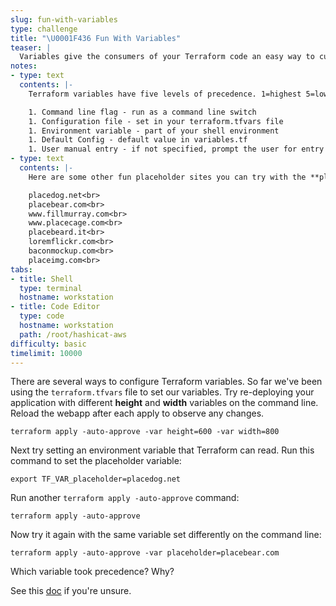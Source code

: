 ```yaml
---
slug: fun-with-variables
type: challenge
title: "\U0001F436 Fun With Variables"
teaser: |
  Variables give the consumers of your Terraform code an easy way to customize their infrastructure.
notes:
- type: text
  contents: |-
    Terraform variables have five levels of precedence. 1=highest 5=lowest:

    1. Command line flag - run as a command line switch
    1. Configuration file - set in your terraform.tfvars file
    1. Environment variable - part of your shell environment
    1. Default Config - default value in variables.tf
    1. User manual entry - if not specified, prompt the user for entry
- type: text
  contents: |-
    Here are some other fun placeholder sites you can try with the **placeholder** variable:

    placedog.net<br>
    placebear.com<br>
    www.fillmurray.com<br>
    www.placecage.com<br>
    placebeard.it<br>
    loremflickr.com<br>
    baconmockup.com<br>
    placeimg.com<br>
tabs:
- title: Shell
  type: terminal
  hostname: workstation
- title: Code Editor
  type: code
  hostname: workstation
  path: /root/hashicat-aws
difficulty: basic
timelimit: 10000
---
```

There are several ways to configure Terraform variables. So far we've been using the `terraform.tfvars` file to set our variables. Try re-deploying your application with different **height** and **width** variables on the command line. Reload the webapp after each apply to observe any changes.

```
terraform apply -auto-approve -var height=600 -var width=800
```

Next try setting an environment variable that Terraform can read. Run this command to set the placeholder variable:

```
export TF_VAR_placeholder=placedog.net
```

Run another `terraform apply -auto-approve` command:

```
terraform apply -auto-approve
```

Now try it again with the same variable set differently on the command line:

```
terraform apply -auto-approve -var placeholder=placebear.com
```

Which variable took precedence? Why?

See this [doc](https://www.terraform.io/docs/configuration/variables.html#variable-definition-precedence) if you're unsure.